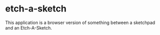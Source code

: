 # etch-a-sketch
This application is a browser version of something between a sketchpad and an Etch-A-Sketch.
